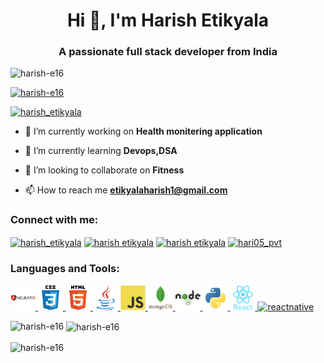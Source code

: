 <h1 align="center">Hi 👋, I'm Harish Etikyala</h1>
<h3 align="center">A passionate full stack developer from India</h3>

<p align="left"> <img src="https://komarev.com/ghpvc/?username=harish-e16&label=Profile%20views&color=0e75b6&style=flat" alt="harish-e16" /> </p>

<p align="left"> <a href="https://github.com/ryo-ma/github-profile-trophy"><img src="https://github-profile-trophy.vercel.app/?username=harish-e16" alt="harish-e16" /></a> </p>

<p align="left"> <a href="https://twitter.com/harish_etikyala" target="blank"><img src="https://img.shields.io/twitter/follow/harish_etikyala?logo=twitter&style=for-the-badge" alt="harish_etikyala" /></a> </p>

- 🔭 I’m currently working on **Health monitering application**

- 🌱 I’m currently learning **Devops,DSA**

- 👯 I’m looking to collaborate on **Fitness**

- 📫 How to reach me **etikyalaharish1@gmail.com**

<h3 align="left">Connect with me:</h3>
<p align="left">
<a href="https://twitter.com/harish_etikyala" target="blank"><img align="center" src="https://raw.githubusercontent.com/rahuldkjain/github-profile-readme-generator/master/src/images/icons/Social/twitter.svg" alt="harish_etikyala" height="30" width="40" /></a>
<a href="https://linkedin.com/in/harish etikyala" target="blank"><img align="center" src="https://raw.githubusercontent.com/rahuldkjain/github-profile-readme-generator/master/src/images/icons/Social/linked-in-alt.svg" alt="harish etikyala" height="30" width="40" /></a>
<a href="https://fb.com/harish etikyala" target="blank"><img align="center" src="https://raw.githubusercontent.com/rahuldkjain/github-profile-readme-generator/master/src/images/icons/Social/facebook.svg" alt="harish etikyala" height="30" width="40" /></a>
<a href="https://instagram.com/hari05_pvt" target="blank"><img align="center" src="https://raw.githubusercontent.com/rahuldkjain/github-profile-readme-generator/master/src/images/icons/Social/instagram.svg" alt="hari05_pvt" height="30" width="40" /></a>
</p>

<h3 align="left">Languages and Tools:</h3>
<p align="left"> <a href="https://angular.io" target="_blank" rel="noreferrer"> <img src="https://raw.githubusercontent.com/devicons/devicon/master/icons/angularjs/angularjs-original-wordmark.svg" alt="angularjs" width="40" height="40"/> </a> <a href="https://www.w3schools.com/css/" target="_blank" rel="noreferrer"> <img src="https://raw.githubusercontent.com/devicons/devicon/master/icons/css3/css3-original-wordmark.svg" alt="css3" width="40" height="40"/> </a> <a href="https://www.w3.org/html/" target="_blank" rel="noreferrer"> <img src="https://raw.githubusercontent.com/devicons/devicon/master/icons/html5/html5-original-wordmark.svg" alt="html5" width="40" height="40"/> </a> <a href="https://www.java.com" target="_blank" rel="noreferrer"> <img src="https://raw.githubusercontent.com/devicons/devicon/master/icons/java/java-original.svg" alt="java" width="40" height="40"/> </a> <a href="https://developer.mozilla.org/en-US/docs/Web/JavaScript" target="_blank" rel="noreferrer"> <img src="https://raw.githubusercontent.com/devicons/devicon/master/icons/javascript/javascript-original.svg" alt="javascript" width="40" height="40"/> </a> <a href="https://www.mongodb.com/" target="_blank" rel="noreferrer"> <img src="https://raw.githubusercontent.com/devicons/devicon/master/icons/mongodb/mongodb-original-wordmark.svg" alt="mongodb" width="40" height="40"/> </a> <a href="https://nodejs.org" target="_blank" rel="noreferrer"> <img src="https://raw.githubusercontent.com/devicons/devicon/master/icons/nodejs/nodejs-original-wordmark.svg" alt="nodejs" width="40" height="40"/> </a> <a href="https://www.python.org" target="_blank" rel="noreferrer"> <img src="https://raw.githubusercontent.com/devicons/devicon/master/icons/python/python-original.svg" alt="python" width="40" height="40"/> </a> <a href="https://reactjs.org/" target="_blank" rel="noreferrer"> <img src="https://raw.githubusercontent.com/devicons/devicon/master/icons/react/react-original-wordmark.svg" alt="react" width="40" height="40"/> </a> <a href="https://reactnative.dev/" target="_blank" rel="noreferrer"> <img src="https://reactnative.dev/img/header_logo.svg" alt="reactnative" width="40" height="40"/> </a> </p>

<p><img align="left" src="https://github-readme-stats.vercel.app/api/top-langs?username=harish-e16&show_icons=true&locale=en&layout=compact" alt="harish-e16" /></p>

<p>&nbsp;<img align="center" src="https://github-readme-stats.vercel.app/api?username=harish-e16&show_icons=true&locale=en" alt="harish-e16" /></p>

<p><img align="center" src="https://github-readme-streak-stats.herokuapp.com/?user=harish-e16&" alt="harish-e16" /></p>
